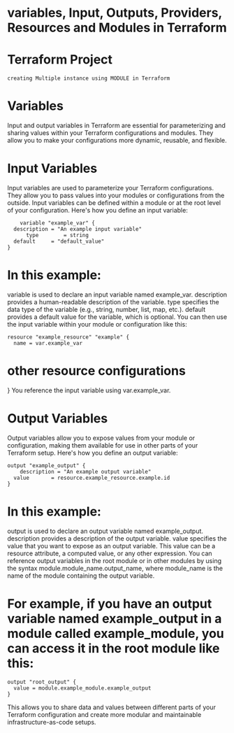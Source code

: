 # variables, Input, Outputs, Providers, Resources and Modules in Terraform 




# Terraform Project 

    creating Multiple instance using MODULE in Terraform

 # Variables
Input and output variables in Terraform are essential for parameterizing and sharing values within your Terraform configurations and modules. They allow you to make your configurations more dynamic, reusable, and flexible.

 # Input Variables
Input variables are used to parameterize your Terraform configurations. They allow you to pass values into your modules or configurations from the outside. Input variables can be defined within a module or at the root level of your configuration. Here's how you define an input variable:

        variable "example_var" {
      description = "An example input variable"
          type        = string
      default     = "default_value"
    }
# In this example:

variable is used to declare an input variable named example_var.
description provides a human-readable description of the variable.
type specifies the data type of the variable (e.g., string, number, list, map, etc.).
default provides a default value for the variable, which is optional.
You can then use the input variable within your module or configuration like this:

    resource "example_resource" "example" {
      name = var.example_var
# other resource configurations
}
You reference the input variable using var.example_var.

# Output Variables
Output variables allow you to expose values from your module or configuration, making them available for use in other parts of your Terraform setup. Here's how you define an output variable:

    output "example_output" {
        description = "An example output variable"
      value       = resource.example_resource.example.id
    }
# In this example:

output is used to declare an output variable named example_output.
description provides a description of the output variable.
value specifies the value that you want to expose as an output variable. This value can be a resource attribute, a computed value, or any other expression.
You can reference output variables in the root module or in other modules by using the syntax module.module_name.output_name, where module_name is the name of the module containing the output variable.

# For example, if you have an output variable named example_output in a module called example_module, you can access it in the root module like this:

    output "root_output" {
      value = module.example_module.example_output
    }
This allows you to share data and values between different parts of your Terraform configuration and create more modular and maintainable infrastructure-as-code setups.
